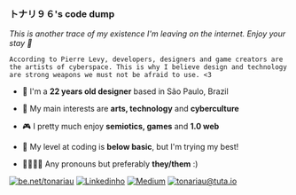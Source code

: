 ### トナリ９６'s code dump

*This is another trace of my existence I'm leaving on the internet. Enjoy your stay :space_invader:*

`According to Pierre Levy, developers, designers and game creators are the artists of cyberspace. This is why I believe design and technology are strong weapons we must not be afraid to use. <3`

- :pill: I'm a **22 years old designer** based in São Paulo, Brazil

- :floppy_disk: My main interests are **arts, technology** and **cyberculture**

- :video_game: I pretty much enjoy **semiotics, games** and **1.0 web**

- :mushroom: My level at coding is **below basic**, but I'm trying my best!

- :yellow_heart::white_heart::purple_heart::black_heart: Any pronouns but preferably **they/them** :)

[![be.net/tonariau](https://img.shields.io/badge/Behance-0054F7?style=for-the-badge&logo=behance&logoColor=white)](http://behance.net/tonarixvi) [![Linkedinho](	https://img.shields.io/badge/LinkedIn-0077B5?style=for-the-badge&logo=linkedin&logoColor=white)](https://www.linkedin.com/in/tonarixvi/) [![Medium](		https://img.shields.io/badge/Medium-12100E?style=for-the-badge&logo=medium&logoColor=white)](https://tonarixvi.medium.com) [![tonariau@tuta.io](https://img.shields.io/badge/Tutanota-840010?style=for-the-badge&logo=Tutanota&logoColor=white)](mailto:tonariau@tuta.io)
